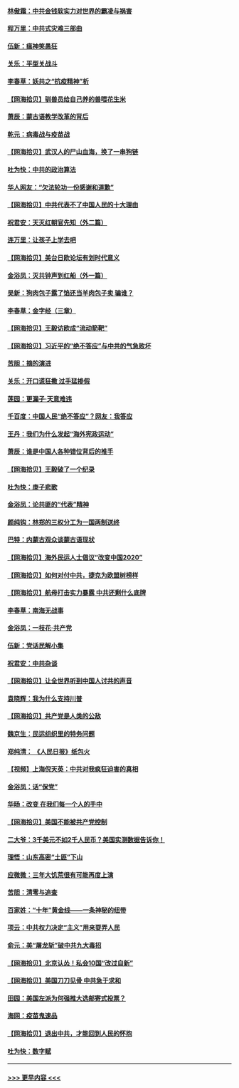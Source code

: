 #### [林傲霜：中共金钱软实力对世界的霸凌与祸害](../pages/nsc993/n12397515.md?t=09120351) 
#### [程万里：中共式灾难三部曲](../pages/nsc993/n12397106.md?t=09120351) 
#### [伍新：瘟神笑愚狂](../pages/nsc993/n12397052.md?t=09120351) 
#### [关乐：平型关战斗](../pages/nsc993/n12395387.md?t=09120351) 
#### [李春草：妖共之“抗疫精神”析](../pages/nsc993/n12395240.md?t=09120351) 
#### [【网海拾贝】驯兽员给自己养的兽喂花生米](../pages/nsc993/n12393919.md?t=09120351) 
#### [萧辰：蒙古语教学改革的背后](../pages/nsc993/n12393677.md?t=09120351) 
#### [乾元：病毒战与疫苗战](../pages/nsc993/n12393107.md?t=09120351) 
#### [【网海拾贝】武汉人的尸山血海，换了一串狗链](../pages/nsc993/n12393043.md?t=09120351) 
#### [吐为快：中共的政治算法](../pages/nsc993/n12390506.md?t=09120351) 
#### [华人网友：“欠法轮功一份感谢和道歉”](../pages/nsc993/n12390098.md?t=09120351) 
#### [【网海拾贝】中共代表不了中国人民的十大理由](../pages/nsc993/n12388155.md?t=09120351) 
#### [祝君安：天灭红朝官先知（外二篇）](../pages/nsc993/n12387957.md?t=09120351) 
#### [连万里：让孩子上学去吧](../pages/nsc993/n12385309.md?t=09120351) 
#### [【网海拾贝】美台日欧论坛有划时代意义](../pages/nsc993/n12385232.md?t=09120351) 
#### [金浴凤：灭共钟声到红船（外一篇）](../pages/nsc993/n12385154.md?t=09120351) 
#### [吴新：狗肉包子露了馅还当羊肉包子卖 骗谁？](../pages/nsc993/n12385133.md?t=09120351) 
#### [李春草：金字经（三章）](../pages/nsc993/n12383691.md?t=09120351) 
#### [【网海拾贝】王毅访欧成“流动箭靶”](../pages/nsc993/n12383338.md?t=09120351) 
#### [【网海拾贝】习近平的“绝不答应”与中共的气急败坏](../pages/nsc993/n12382819.md?t=09120351) 
#### [苦胆：摘的演进](../pages/nsc993/n12382619.md?t=09120351) 
#### [关乐：开口谎狂撒 过手猛掺假](../pages/nsc993/n12382604.md?t=09120351) 
#### [莲园：更漏子‧天意难违](../pages/nsc993/n12382598.md?t=09120351) 
#### [千百度：中国人民“绝不答应”？网友：我答应](../pages/nsc993/n12382024.md?t=09120351) 
#### [王丹：我们为什么发起“海外宪政运动”](../pages/nsc993/n12380286.md?t=09120351) 
#### [萧辰：谁是中国人各种错位背后的推手](../pages/nsc993/n12379800.md?t=09120351) 
#### [【网海拾贝】王毅破了一个纪录](../pages/nsc993/n12379251.md?t=09120351) 
#### [吐为快：庚子悲歌](../pages/nsc993/n12378821.md?t=09120351) 
#### [金浴凤：论共匪的“代表”精神](../pages/nsc993/n12377546.md?t=09120351) 
#### [颜纯钩：林郑的三权分工为一国两制送终](../pages/nsc993/n12377306.md?t=09120351) 
#### [巴特：内蒙古观众谈蒙古语现状](../pages/nsc993/n12376923.md?t=09120351) 
#### [【网海拾贝】海外民运人士倡议“改变中国2020”](../pages/nsc993/n12376682.md?t=09120351) 
#### [【网海拾贝】如何对付中共，捷克为欧盟树榜样](../pages/nsc993/n12374209.md?t=09120351) 
#### [【网海拾贝】航母打击实力暴露 中共还剩什么底牌](../pages/nsc993/n12371825.md?t=09120351) 
#### [李春草：南海无战事](../pages/nsc993/n12371159.md?t=09120351) 
#### [金浴凤：一枝花·共产党](../pages/nsc993/n12368757.md?t=09120351) 
#### [伍新：党话民解小集](../pages/nsc993/n12366907.md?t=09120351) 
#### [祝君安：中共杂谈](../pages/nsc993/n12366076.md?t=09120351) 
#### [【网海拾贝】让全世界听到中国人讨共的声音](../pages/nsc993/n12365569.md?t=09120351) 
#### [袁晓辉：我为什么支持川普](../pages/nsc993/n12362670.md?t=09120351) 
#### [【网海拾贝】共产党是人类的公敌](../pages/nsc993/n12363182.md?t=09120351) 
#### [魏京生：民运组织里的特务问题](../pages/nsc993/n12363010.md?t=09120351) 
#### [郑纯清： 《人民日报》纸包火](../pages/nsc993/n12362706.md?t=09120351) 
#### [【视频】上海倪天英：中共对我疯狂迫害的真相](../pages/nsc993/n12356341.md?t=09120351) 
#### [金浴凤：话“保党”](../pages/nsc993/n12361867.md?t=09120351) 
#### [华旸：改变 在我们每一个人的手中](../pages/nsc993/n12361774.md?t=09120351) 
#### [【网海拾贝】美国不能被共产党控制](../pages/nsc993/n12360271.md?t=09120351) 
#### [二大爷：3千美元不如2千人民币？美国实测数据告诉你！](../pages/nsc993/n12358563.md?t=09120351) 
#### [理悟：山东高密“土匪”下山](../pages/nsc993/n12358535.md?t=09120351) 
#### [应微微：三年大饥荒很有可能再度上演](../pages/nsc993/n12358523.md?t=09120351) 
#### [苦胆：清零与追查](../pages/nsc993/n12358501.md?t=09120351) 
#### [百家姓：“十年”黄金线——一条神秘的纽带](../pages/nsc993/n12358319.md?t=09120351) 
#### [项云：中共权力决定“主义”用来耍弄人民](../pages/nsc993/n12358172.md?t=09120351) 
#### [俞元：美“屠龙斩”破中共九大毒招](../pages/nsc993/n12357822.md?t=09120351) 
#### [【网海拾贝】北京认怂！私会10国“改过自新”](../pages/nsc993/n12357784.md?t=09120351) 
#### [【网海拾贝】美国刀刀见骨 中共急于求和](../pages/nsc993/n12355511.md?t=09120351) 
#### [田园：美国左派为何强推大选邮寄式投票？](../pages/nsc993/n12352963.md?t=09120351) 
#### [海网：疫苗鬼速品](../pages/nsc993/n12354438.md?t=09120351) 
#### [【网海拾贝】退出中共，才能回到人民的怀抱](../pages/nsc993/n12352634.md?t=09120351) 
#### [吐为快：数字赋](../pages/nsc993/n12352317.md?t=09120351) 

----
#### [ >>> 更早内容 <<< ](../indexes/nsc993-earlier.md)
